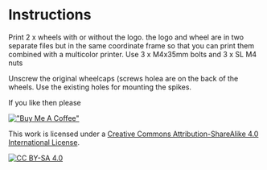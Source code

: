 # Instructions
Print 2 x wheels with or without the logo. the logo and wheel are in two separate files but in the same coordinate frame so that you can print them combined with a multicolor printer.
Use 3 x M4x35mm bolts and 3 x SL M4 nuts

Unscrew the original wheelcaps (screws holea are on the back of the wheels.
Use the existing holes for mounting the spikes.


If you like then please

[!["Buy Me A Coffee"](https://www.buymeacoffee.com/assets/img/custom_images/orange_img.png)](https://bmc.link/nic6911w)


This work is licensed under a
[Creative Commons Attribution-ShareAlike 4.0 International License][cc-by-sa].

[![CC BY-SA 4.0][cc-by-sa-image]][cc-by-sa]

[cc-by-sa]: http://creativecommons.org/licenses/by-sa/4.0/
[cc-by-sa-image]: https://licensebuttons.net/l/by-sa/4.0/88x31.png
[cc-by-sa-shield]: https://img.shields.io/badge/License-CC%20BY--SA%204.0-lightgrey.svg

